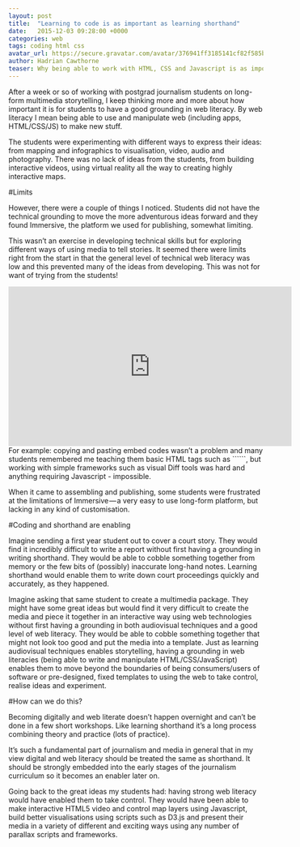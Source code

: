 ```yaml
---
layout: post
title:  "Learning to code is as important as learning shorthand"
date:   2015-12-03 09:28:00 +0000
categories: web
tags: coding html css
avatar_url: https://secure.gravatar.com/avatar/376941ff3185141cf82f585beb207e19
author: Hadrian Cawthorne
teaser: Why being able to work with HTML, CSS and Javascript is as important as writing Teeline.
---
```

After a week or so of working with postgrad journalism students on long-form multimedia storytelling, I keep thinking more and more about how important it is for students to have a good grounding in web literacy. By web literacy I mean being able to use and manipulate web (including apps, HTML/CSS/JS) to make new stuff.

The students were experimenting with different ways to express their ideas: from mapping and infographics to visualisation, video, audio and photography. There was no lack of ideas from the students, from building interactive videos, using virtual reality all the way to creating highly interactive maps.

#Limits

However, there were a couple of things I noticed. Students did not have the technical grounding to move the more adventurous ideas forward and they found Immersive, the platform we used for publishing, somewhat limiting.

This wasn’t an exercise in developing technical skills but for exploring different ways of using media to tell stories. It seemed there were limits right from the start in that the general level of technical web literacy was low and this prevented many of the ideas from developing. This was not for want of trying from the students!
<iframe width="560" height="315" src="https://www.youtube.com/embed/L44hA1XrY9E" frameborder="0" allowfullscreen></iframe> 
For example: copying and pasting embed codes wasn’t a problem and many students remembered me teaching them basic HTML tags such as ```<img>```, but working with simple frameworks such as visual Diff tools was hard and anything requiring Javascript - impossible.

When it came to assembling and publishing, some students were frustrated at the limitations of Immersive — a very easy to use long-form platform, but lacking in any kind of customisation.

#Coding and shorthand are enabling

Imagine sending a first year student out to cover a court story. They would find it incredibly difficult to write a report without first having a grounding in writing shorthand. They would be able to cobble something together from memory or the few bits of (possibly) inaccurate long-hand notes. Learning shorthand would enable them to write down court proceedings quickly and accurately, as they happened.

Imagine asking that same student to create a multimedia package. They might have some great ideas but would find it very difficult to create the media and piece it together in an interactive way using web technologies without first having a grounding in both audiovisual techniques and a good level of web literacy. They would be able to cobble something together that might not look too good and put the media into a template. Just as learning audiovisual techniques enables storytelling, having a grounding in web literacies (being able to write and manipulate HTML/CSS/JavaScript) enables them to move beyond the boundaries of being consumers/users of software or pre-designed, fixed templates to using the web to take control, realise ideas and experiment.

#How can we do this?

Becoming digitally and web literate doesn’t happen overnight and can’t be done in a few short workshops. Like learning shorthand it’s a long process combining theory and practice (lots of practice).

It’s such a fundamental part of journalism and media in general that in my view digital and web literacy should be treated the same as shorthand. It should be strongly embedded into the early stages of the journalism curriculum so it becomes an enabler later on.

Going back to the great ideas my students had: having strong web literacy would have enabled them to take control. They would have been able to make interactive HTML5 video and control map layers using Javascript, build better visualisations using scripts such as D3.js and present their media in a variety of different and exciting ways using any number of parallax scripts and frameworks.
